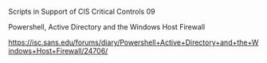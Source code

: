 Scripts in Support of CIS Critical Controls 09 

Powershell, Active Directory and the Windows Host Firewall

https://isc.sans.edu/forums/diary/Powershell+Active+Directory+and+the+Windows+Host+Firewall/24706/

